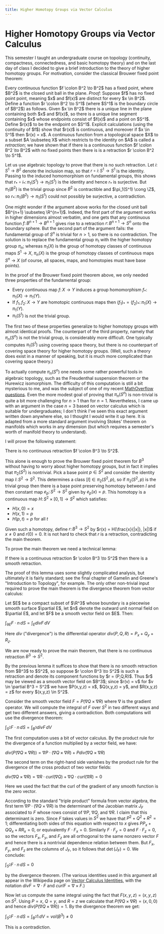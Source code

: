 ```yaml
---
title: Higher Homotopy Groups via Vector Calculus
---
```

# Higher Homotopy Groups via Vector Calculus

This semester I taught an undergraduate course on topology (continuity, compactness, connectedness, and basic homotopy theory) and on the last day of class I decided to give a brief introduction to the theory of higher homotopy groups. For motivation, consider the classical Brouwer fixed point theorem:

<div class="Theorem">
Every continuous function $f \colon B^2 \to B^2$ has a fixed point, where $B^2$ is the closed unit ball in the plane.
<em>Proof:</em>
Suppose $f$ has no fixed point point, meaning $x$ and $f(x)$ are distinct for every $x \in B^2$. Define a function $r \colon B^2 \to S^1$ (where $S^1$ is the boundary circle of $B^2$) as follows. Given $x \in B^2$ there is a unique line in the plane containing both $x$ and $f(x)$, so there is a unique line segment containing $x$ whose endpoints consist of $f(x)$ and a point on $S^1$. Define $r(x)$ to be the endpoint on $S^1$. Explicit calculations (using the continuity of $f$) show that $r(x)$ is continuous, and moreover if $x \in S^1$ then $r(x) = x$. A continuous function from a topological space $X$ to a subset $A \subseteq X$ which restricts to the identity on $A$ is called a <em>retraction</em>; we have shown that if there is a continuous function $f \colon B^2 \to B^2$ with no fixed points then there is is a retraction $r \colon B^2 \to S^1$.

Let us use algebraic topology to prove that there is no such retraction. Let $i \colon S^1 \to B^2$ denote the inclusion map, so that $r \circ i \colon S^1 \to S^1$ is the identity. Passing to the induced homomorphism on fundamental groups, this shows that $r_* \circ i_* \colon \pi_1(S^1) \to \pi_1(S^1)$ is the identity and hence $r_*$ is surjective. But $\pi_1(B^2)$ is the trivial group since $B^2$ is contractible and $\pi_1(S^1) \cong \Z$, so $r_* \colon \pi_1(B^2) \to \pi_1(S^1)$ could not possibly be surjective, a contradiction.
</div>

One might wonder if the argument above works for the closed unit ball $B^{n+1} \subseteq \R^{n+1}$. Indeed, the first part of the argument works in higher dimensions almost verbatim, and one gets that any continuous function $f \colon B^{n+1} \to B^{n+1}$ gives rise to a retraction $r \colon B^{n+1} \to S^n$ onto the boundary sphere. But the second part of the argument fails: the fundamental group of $S^n$ is trivial for $n > 1$, so there is no contradiction. The solution is to replace the fundamental group $\pi_1$ with the higher homotopy group $\pi_n$; whereas $\pi_1(X)$ is the group of homotopy classes of continuous maps $S^1 \to X$, $\pi_n(X)$ is the group of homotopy classes of continuous maps $S^n \to X$ (of course, all spaces, maps, and homotopies must have base points).

In the proof of the Brouwer fixed point theorem above, we only needed three properties of the fundamental group:

* Every continuous map $f \colon X \to Y$ induces a group homomorphism $f_\ast \colon \pi_1(X) \to \pi_1(Y)$.
* If $f_1, f_2 \colon X \to Y$ are homotopic continuous maps then $(f_1)_\ast = (f_2)_\ast \colon \pi_1(X) \to \pi_1(Y)$.
* $\pi_1(S^1)$ is not the trivial group.

The first two of these properties generalize to higher homotopy groups with almost identical proofs. The counterpart of the third property, namely that $\pi_n(S^n)$ is not the trivial group, is considerably more difficult. One typically computes $\pi_1(S^1)$ using covering space theory, but there is no counterpart of covering space theory for higher homotopy groups. (Well, such a theory does exist in a manner of speaking, but it is much more complicated than covering space theory.)

To actually compute $\pi_n(S^n)$ one needs some rather powerful tools in algebraic topology, such as the Freudenthal suspension theorem or the Hurewicz isomorphism. The difficulty of this computation is still a bit mysterious to me, and was the subject of one of my recent <a href="http://mathoverflow.net/questions/184920/why-is-it-so-hard-to-compute-pi-nsn">MathOverflow questions</a>. Even the more modest goal of proving that $\pi_n(S^n)$ is non-trivial is quite a bit more challenging for $n > 1$ than for $n = 1$. Nevertheless, I came up with an argument in the case $n = 3$ based on vector calculus which is suitable for undergraduates; I don't think I've seen this exact argument written down anywhere else, so I thought I would write it up here. It is adapted from a more standard argument involving Stokes' theorem on manifolds which works in any dimension (but which requires a semester's worth of manifold theory to understand).

I will prove the following statement:

<div class="Theorem">
There is no continuous retraction $f \colon B^3 \to S^2$.
</div>

This alone is enough to prove the Brouwer fixed point theorem for $B^3$ without having to worry about higher homotopy groups, but in fact it implies that $\pi_2(S^2)$ is nontrivial. Pick a base point $p \in S^2$ and consider the identity map $I \colon S^2 \to S^2$. This determines a class $[I] \in \pi_2(S^2,p)$, so if $\pi_2(S^2,p)$ is the trivial group then there is a base point preserving homotopy between $I$ and then constant map $e_p \colon S^2 \to S^2$ given by $e_p(x) = p$. This homotopy is a continuous map $H \colon S^2 \times [0,1] \to S^2$ which satisfies:

* $H(x,0) = x$</li>
* $H(x,1) = p$</li>
* $H(p,t) = p$ for all $t$</li>

Given such a homotopy, define $r \colon B^3 \to S^2$ by $r(x) = H(\frac{x}{|x|}, |x|)$ if $x \neq 0$ and $r(0) = 0$. It is not hard to check that $r$ is a retraction, contradicting the main theorem.

To prove the main theorem we need a technical lemma:

<div class="Lemma">
If there is a continuous retraction $r \colon B^3 \to S^2$ then there is a smooth retraction.
</div>

The proof of this lemma uses some slightly complicated analysis, but ultimately it is fairly standard; see the final chapter of Gamelin and Greene's "Introduction to Topology", for example. The only other non-trivial input required to prove the main theorem is the divergence theorem from vector calculus:

<div class="Theorem">
Let $E$ be a compact subset of $\R^3$ whose boundary is a piecewise smooth surface $\partial E$, let $n$ denote the outward unit normal field on $\partial E$, and let $F$ be a smooth vector field on $E$. Then:

$\int_{\partial E} F \cdot n\, dS = \int_E div F\, dV$
</div>

Here $div$ ("divergence") is the differential operator $div(P,Q,R) = P_x + Q_y + R_z$.

We are now ready to prove the main theorem, that there is no continuous retraction $B^3 \to S^2$.

<div class="Proof">
By the previous lemma it suffices to show that there is no smooth retraction from $B^3$ to $S^2$, so suppose $r \colon B^3 \to S^2$ is such a retraction and denote its component functions by $r = (P,Q,R)$. Thus $r$ may be viewed as a smooth vector field on $B^3$; since $r(v) = v$ for $v \in \partial B^3 = S^2$ we have $P(x,y,z) = x$, $Q(x,y,z) = y$, and $R(x,y,z) = z$ for every $(x,y,z) \in S^2$.

Consider the smooth vector field $F = P(\nabla Q \times \nabla R)$ where $\nabla$ is the gradient operator. We will compute the integral of $F$ over $S^2$ in two different ways and get two different answers, giving a contradiction. Both computations will use the divergence theorem:

$\int_{S^2} F \cdot n\, dS = \int_{B^3} div F\, dV$

The first computation uses a bit of vector calculus. By the product rule for the divergence of a function multiplied by a vector field, we have:

$div(P (\nabla Q \times \nabla R)) = \nabla P \cdot (\nabla Q \times \nabla R) + P div(\nabla Q \times \nabla R)$

The second term on the right-hand side vanishes by the product rule for the divergence of the cross product of two vector fields:

$div(\nabla Q \times \nabla R) = \nabla R \cdot curl(\nabla Q) + \nabla Q \cdot curl(\nabla R) = 0$

Here we used the fact that the curl of the gradient of any smooth function is the zero vector.

According to the standard "triple product" formula from vector algebra, the first term $\nabla P \cdot (\nabla Q \times \nabla R)$ is the determinant of the Jacobian matrix $J_F$ associated to $F$ whose rows consist of $\nabla P$, $\nabla Q$, and $\nabla R$. I claim that this determinant is zero. Since $F$ takes values in $S^2$ we have that $P^2 + Q^2 + R^2 = 1$; differentiating both sides of this equation with respect to $x$ gives $P P_x + Q Q_x + R R_x = 0$, or equivalently $F \cdot F_x = 0$. Similarly $F \cdot F_y = 0$ and $F \cdot F_z = 0$, so the vectors $F_x$, $F_y$, and $F_z$ are all orthogonal to the same nonzero vector $F$ and hence there is a nontrivial dependence relation between them. But $F_x$, $F_y$, and $F_z$ are the columns of $J_F$, so it follows that $\det(J_F) = 0$. We conclude:

$\int_{S^2} F \cdot n\, dS = 0$

by the divergence theorem. (The various identities used in this argument all appear in the Wikipedia page on <a href="http://en.wikipedia.org/wiki/Vector_calculus_identities">Vector Calculus Identities</a>, with the notation $div F = \nabla \cdot F$ and $curl F = \nabla \times F$.)

Now let us compute the same integral using the fact that $F(x,y,z) = (x,y,z)$ on $S^2$. Using $P = x$, $Q = y$, and $R = z$ we calculate that $P (\nabla Q \times \nabla R) = (x,0,0)$ and hence $div(P (\nabla Q \times \nabla R)) = 1$. By the divergence theorem we get:

$\int_{S^2} F \cdot n\, dS = \int_{B^3} 1\, dV = vol(B^3) \neq 0$

This is a contradiction.
</div>
